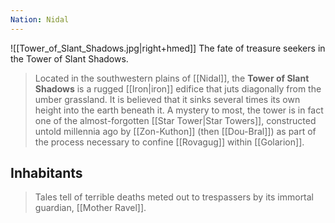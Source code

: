 ```yaml
---
Nation: Nidal
---
```

![[Tower_of_Slant_Shadows.jpg|right+hmed]] 
 The fate of treasure seekers in the Tower of Slant Shadows.

> Located in the southwestern plains of [[Nidal]], the **Tower of Slant Shadows** is a rugged [[Iron|iron]] edifice that juts diagonally from the umber grassland. It is believed that it sinks several times its own height into the earth beneath it. A mystery to most, the tower is in fact one of the almost-forgotten [[Star Tower|Star Towers]], constructed untold millennia ago by [[Zon-Kuthon]] (then [[Dou-Bral]]) as part of the process necessary to confine [[Rovagug]] within [[Golarion]].


## Inhabitants

> Tales tell of terrible deaths meted out to trespassers by its immortal guardian, [[Mother Ravel]].
